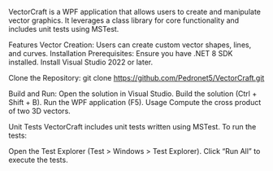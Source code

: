 VectorCraft is a WPF application that allows users to create and manipulate vector graphics. It leverages a class library for core functionality and includes unit tests using MSTest.

Features
Vector Creation: Users can create custom vector shapes, lines, and curves.
Installation
Prerequisites:
Ensure you have .NET 8 SDK installed.
Install Visual Studio 2022 or later.

Clone the Repository:
git clone https://github.com/Pedronet5/VectorCraft.git

Build and Run:
Open the solution in Visual Studio.
Build the solution (Ctrl + Shift + B).
Run the WPF application (F5).
Usage
Compute the cross product of two 3D vectors.

Unit Tests
VectorCraft includes unit tests written using MSTest. To run the tests:

Open the Test Explorer (Test > Windows > Test Explorer).
Click “Run All” to execute the tests.
